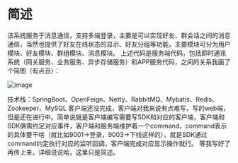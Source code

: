 # 简述
该系统服务于消息通信，支持多端登录，主要是可以实现好友、群会话之间的消息通信，当然也提供了好友在线状态的显示、好友分组等功能，主要模块可分为用户模块、好友模块、群组模块、消息模块。
上述代码是服务端代码，包括即时通讯系统（网关服务、业务服务、异步存储服务）和APP服务代码，之间的关系我画了个简图（有点丑）： 

![image](https://github.com/koxumeiqi/xc-im-system/assets/114217632/7ca11c4a-a3ce-4243-9875-b2f5cc2db9d5)



技术栈：SpringBoot、OpenFeign、Netty、RabbitMQ、Mybatis、Redis、Zookeeper、MySQL
客户端还没完成，客户端对我来说有点难写，写的web端，但是还在进行中。简单说就是客户端编写需要写SDK和对应的客户端，客户端和SDK俩需约定对应事件，客户端和服务端维护着一个command，command表示的具体要干啥（就比如9001->登录，9003->下线这样的），就是SDK通过command约定执行对应的监听回调，客户端完成对应显示操作就行。
等我写好了再传上来，详细说说哈，这里只是简述。
